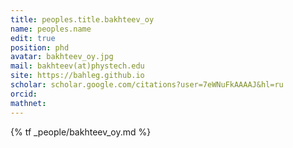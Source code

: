 ```yaml
---
title: peoples.title.bakhteev_oy
name: peoples.name
edit: true
position: phd
avatar: bakhteev_oy.jpg
mail: bakhteev(at)phystech.edu
site: https://bahleg.github.io
scholar: scholar.google.com/citations?user=7eWNuFkAAAAJ&hl=ru
orcid:
mathnet:
---
```


{% tf _people/bakhteev_oy.md %}
